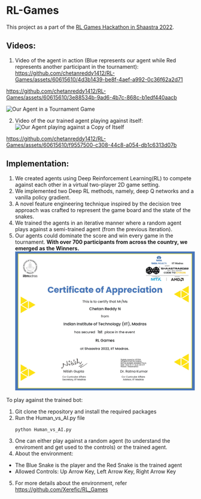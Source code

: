 # RL-Games
This project as a part of the [RL Games Hackathon in Shaastra 2022](https://dare2compete.com/hackathon/rl-games-shaastra-2022-indian-institute-of-technology-iit-madras-244941). 

## Videos:
1. Video of the agent in action (Blue represents our agent while Red represents another participant in the tournament):
https://github.com/chetanreddy1412/RL-Games/assets/60615610/4d3b1439-be8f-4aef-a992-0c36f62a2d71



https://github.com/chetanreddy1412/RL-Games/assets/60615610/3e88534b-9ad6-4b7c-868c-b1edf440aacb


![Our Agent in a Tournament Game](https://github.com/chetanreddy1412/RL-Games/assets/60615610/4d3b1439-be8f-4aef-a992-0c36f62a2d71)

2. Video of the our trained agent playing against itself:
![Our Agent playing against a Copy of Itself](https://github.com/chetanreddy1412/RL-Games/assets/60615610/636d251b-37ed-441b-b260-1e867a93aa20)


https://github.com/chetanreddy1412/RL-Games/assets/60615610/f9557500-c308-44c8-a054-db1c6313d07b







## Implementation:
1. We created agents using Deep Reinforcement Learning(RL) to compete against each other in a virtual two-player 2D game setting.
2. We implemented two Deep RL methods, namely, deep Q networks and a vanilla policy gradient.
3. A novel feature engineering technique inspired by the decision tree approach was crafted to represent the game board and the state of the snakes.
4. We trained the agents in an iterative manner where a random agent plays against a semi-trained agent (from the previous iteration).
5. Our agents could dominate the score and win every game in the tournament. **With over 700 participants from across the country, we emerged as the Winners.**
![Winning Certificate](https://github.com/chetanreddy1412/RL-Games/blob/main/Winners%20Certificate.jpg)


To play against the trained bot:
1. Git clone the repository and install the required packages
2. Run the Human_vs_AI.py file
   ```bash
   python Human_vs_AI.py
   ```
3. One can either play against a random agent (to understand the enviroment and get used to the controls) or the trained agent.
4. About the environment:
- The Blue Snake is the player and the Red Snake is the trained agent
- Allowed Controls: Up Arrow Key, Left Arrow Key, Right Arrow Key
5. For more details about the environment, refer https://github.com/Xerefic/RL_Games


  


